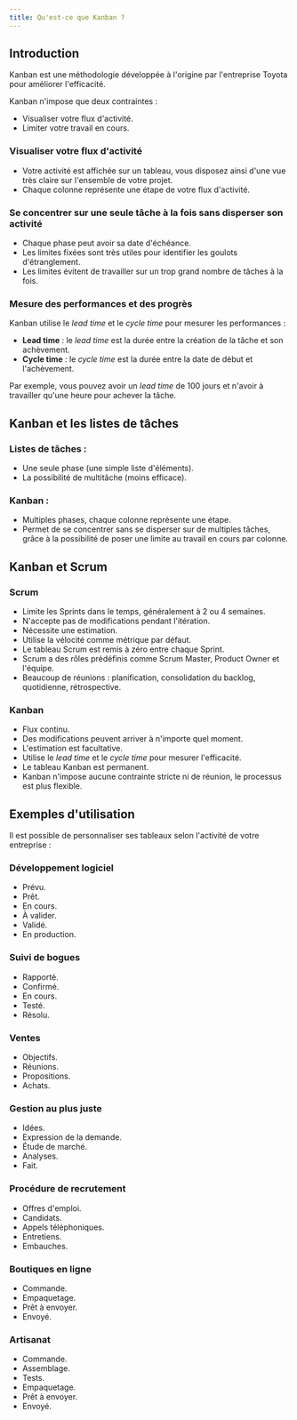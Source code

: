 ```yaml
---
title: Qu'est-ce que Kanban ?
---
```


## Introduction

Kanban est une méthodologie développée à l'origine par l'entreprise Toyota pour améliorer l'efficacité.

Kanban n'impose que deux contraintes :

- Visualiser votre flux d'activité.
- Limiter votre travail en cours.

### Visualiser votre flux d'activité

- Votre activité est affichée sur un tableau, vous disposez ainsi d'une vue très claire sur l'ensemble de votre projet.
- Chaque colonne représente une étape de votre flux d'activité.

### Se concentrer sur une seule tâche à la fois sans disperser son activité

- Chaque phase peut avoir sa date d'échéance.
- Les limites fixées sont très utiles pour identifier les goulots d'étranglement.
- Les limites évitent de travailler sur un trop grand nombre de tâches à la fois.

### Mesure des performances et des progrès

Kanban utilise le *lead time* et le *cycle time* pour mesurer les performances :

- **Lead time** : le *lead time* est la durée entre la création de la tâche et son achèvement.
- **Cycle time** : le *cycle time* est la durée entre la date de début et l'achèvement.

Par exemple, vous pouvez avoir un *lead time* de 100 jours et n'avoir à travailler qu'une heure pour achever la tâche.

Kanban et les listes de tâches
------------------------------

### Listes de tâches :

- Une seule phase (une simple liste d'éléments).
- La possibilité de multitâche (moins efficace).

### Kanban :

- Multiples phases, chaque colonne représente une étape.
- Permet de se concentrer sans se disperser sur de multiples tâches, grâce à la possibilité de poser une limite au travail en cours par colonne.

Kanban et Scrum
---------------

### Scrum

- Limite les Sprints dans le temps, généralement à 2 ou 4 semaines.
- N'accepte pas de modifications pendant l'itération.
- Nécessite une estimation.
- Utilise la vélocité comme métrique par défaut.
- Le tableau Scrum est remis à zéro entre chaque Sprint.
- Scrum a des rôles prédéfinis comme Scrum Master, Product Owner et l'équipe.
- Beaucoup de réunions : planification, consolidation du backlog, quotidienne, rétrospective.

### Kanban

- Flux continu.
- Des modifications peuvent arriver à n'importe quel moment.
- L'estimation est facultative.
- Utilise le *lead time* et le *cycle time* pour mesurer l'efficacité.
- Le tableau Kanban est permanent.
- Kanban n'impose aucune contrainte stricte ni de réunion, le processus est plus flexible.

Exemples d'utilisation
----------------------

Il est possible de personnaliser ses tableaux selon l'activité de votre entreprise :

### Développement logiciel

- Prévu.
- Prêt.
- En cours.
- À valider.
- Validé.
- En production.

### Suivi de bogues

- Rapporté.
- Confirmé.
- En cours.
- Testé.
- Résolu.

### Ventes

- Objectifs.
- Réunions.
- Propositions.
- Achats.

### Gestion au plus juste

- Idées.
- Expression de la demande.
- Étude de marché.
- Analyses.
- Fait.

### Procédure de recrutement

- Offres d'emploi.
- Candidats.
- Appels téléphoniques.
- Entretiens.
- Embauches.

### Boutiques en ligne

- Commande.
- Empaquetage.
- Prêt à envoyer.
- Envoyé.

### Artisanat

- Commande.
- Assemblage.
- Tests.
- Empaquetage.
- Prêt à envoyer.
- Envoyé.
